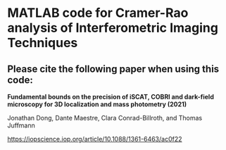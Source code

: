 
# MATLAB code for Cramer-Rao analysis of Interferometric Imaging Techniques

## Please cite the following paper when using this code:

**Fundamental bounds on the precision of iSCAT, COBRI and dark-field microscopy for 3D localization and mass photometry (2021)**

Jonathan Dong, Dante Maestre, Clara Conrad-Billroth, and Thomas Juffmann

https://iopscience.iop.org/article/10.1088/1361-6463/ac0f22
